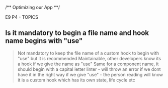 /** Optimizing our App **/

E9 P4 - TOPICS

## Is it mandatory to begin a file name and hook name begins with "use"

> Not mandatory to keep the file name of a custom hook to begin with "use" but it is recommended
> Maintainable, other developers know its a hook if we give the name as "use"
> Same for a component name, it should begin with a capital letter
> linter - will throw an error if we dont have it in the right way
> if we give "use" - the person reading will know it is a custom hook which has its own state, life cycle etc
